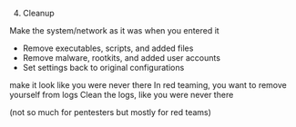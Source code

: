 4. Cleanup

Make the system/network as it was when you entered it
- Remove executables, scripts, and added files
- Remove malware, rootkits, and added user accounts
- Set settings back to original configurations 

make it look like you were never there
In red teaming, you want to remove yourself from logs
Clean the logs, like you were never there 

(not so much for pentesters but mostly for red teams)

